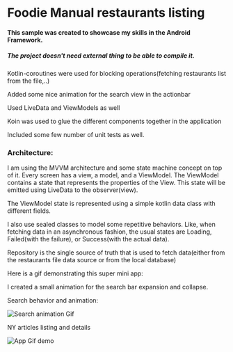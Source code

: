 # Foodie Manual restaurants listing

#### This sample was created to showcase my skills in the Android Framework.

##### The project doesn't need external thing to be able to compile it.

Kotlin-coroutines were used for blocking operations(fetching restaurants list from the file,..)

Added some nice animation for the search view in the actionbar

Used LiveData and ViewModels as well

Koin was used to glue the different components together in the application

Included some few number of unit tests as well.


### Architecture:

I am using the MVVM architecture and some state machine concept on top of it.
Every screen has a view, a model, and a ViewModel. The ViewModel contains a state that represents
the properties of the View. This state will be emitted using LiveData to the observer(view).

The ViewModel state is represented using a simple kotlin data class with different fields.

I also use sealed classes to model some repetitive behaviors. Like, when fetching data in an
asynchronous fashion, the usual states are Loading, Failed(with the failure), or Success(with the
actual data).

Repository is the single source of truth that is used to fetch data(either from the restaurants file data source or
from the local database)

Here is a gif demonstrating this super mini app:

I created a small animation for the search bar expansion and collapse.

Search behavior and animation:

![Search animation Gif](/readmeassets/foodie_manual_demo.gif)


NY articles listing and details

![App Gif demo](/readmeassets/ny_infinite_scrolling.gif)
